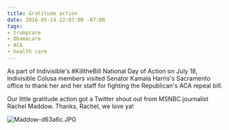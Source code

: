 ```yaml
---
title: Gratitude action
date: 2016-05-14 22:07:00 -07:00
tags:
- trumpcare
- Obamacare
- ACA
- health care
---
```


As part of Indivisible's #KilltheBill National Day of Action on July 18, Indivisible Colusa members visited Senator Kamala Harris's Sacramento office to thank her and her staff for fighting the Republican's ACA repeal bill.

Our little gratitude action got a Twitter shout out from MSNBC journalist Rachel Maddow. Thanks, Rachel, we love ya!

![Maddow-d63a6c.JPG](/uploads/Maddow-d63a6c.JPG)